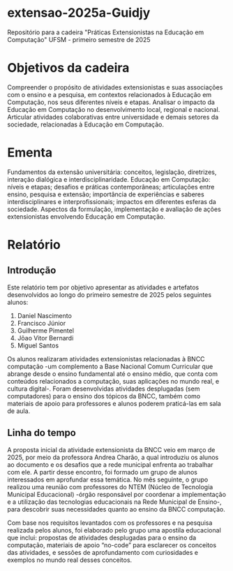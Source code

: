 # extensao-2025a-Guidjy

Repositório para a cadeira "Práticas Extensionistas na Educação em Computação" UFSM - primeiro semestre de 2025

# Objetivos da cadeira

Compreender o propósito de atividades extensionistas e suas associações com o ensino e a pesquisa, em contextos relacionados à Educação em Computação, nos seus diferentes níveis e etapas. Analisar o impacto da Educação em Computação no desenvolvimento local, regional e nacional. Articular atividades colaborativas entre universidade e demais setores da sociedade, relacionadas à Educação em Computação.

# Ementa

Fundamentos da extensão universitária: conceitos, legislação, diretrizes, interação dialógica e interdisciplinaridade. Educação em Computação: níveis e etapas; desafios e práticas contemporâneas; articulações entre ensino, pesquisa e extensão; importância de experiências e saberes interdisciplinares e interprofissionais; impactos em diferentes esferas da sociedade. Aspectos da formulação, implementação e avaliação de ações extensionistas envolvendo Educação em Computação.

# Relatório

## Introdução
Este relatório tem por objetivo apresentar as atividades e artefatos desenvolvidos ao longo do primeiro semestre de 2025 pelos seguintes alunos:
1. Daniel Nascimento
2. Francisco Júnior
3. Guilherme Pimentel
4. Jõao Vitor Bernardi
5. Miguel Santos
   
Os alunos realizaram atividades extensionistas relacionadas à BNCC computação -um complemento a Base Nacional Comum Curricular que abrange desde o ensino fundamental até o ensino médio, que conta com conteúdos relacionados a computação, suas aplicações no mundo real, e cultura digital-. Foram desenvolvidas atividades desplugadas (sem computadores) para o ensino dos tópicos da BNCC, também como materiais de apoio para professores e alunos poderem praticá-las em sala de aula.

## Linha do tempo
A proposta inicial da atividade extensionista da BNCC veio em março de 2025, por meio da professora Andrea Charão, a qual introduziu os alunos ao documento e os desafios que a rede municipal enfrenta ao trabalhar com ele. A partir desse encontro, foi formado um grupo de alunos interessados em aprofundar essa temática. No mês seguinte, o grupo realizou uma reunião com professores do NTEM (Núcleo de Tecnologia Municipal Educacional) -órgão responsável por coordenar a implementação e a utilização das tecnologias educacionais na Rede Municipal de Ensino-, para descobrir suas necessidades quanto ao ensino da BNCC computação. 

Com base nos requisitos levantados com os professores e na pesquisa realizada pelos alunos, foi elaborado pelo grupo uma apostila educacional que inclui: propostas de atividades desplugadas para o ensino da computação, materiais de apoio “no-code” para esclarecer os conceitos das atividades, e sessões de aprofundamento com curiosidades e exemplos no mundo real desses conceitos.




